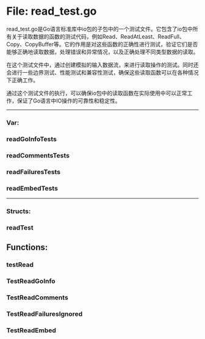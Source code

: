 # File: read_test.go

read_test.go是Go语言标准库中io包的子包中的一个测试文件。它包含了io包中所有关于读取数据的函数的测试代码，例如Read、ReadAtLeast、ReadFull、Copy、CopyBuffer等。它的作用是对这些函数的正确性进行测试，验证它们是否能够正确地读取数据，处理错误和异常情况，以及正确处理不同类型数据的读取。

在这个测试文件中，通过创建模拟的输入数据流，来进行读取操作的测试。同时还会进行一些边界测试、性能测试和兼容性测试，确保这些读取函数可以在各种情况下正确工作。

通过这个测试文件的执行，可以确保io包中的读取函数在实际使用中可以正常工作，保证了Go语言中IO操作的可靠性和稳定性。




---

### Var:

### readGoInfoTests





### readCommentsTests





### readFailuresTests





### readEmbedTests








---

### Structs:

### readTest





## Functions:

### testRead





### TestReadGoInfo





### TestReadComments





### TestReadFailuresIgnored





### TestReadEmbed






